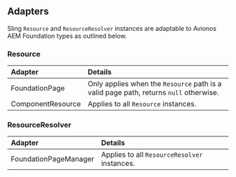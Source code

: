 ## Adapters

Sling `Resource` and `ResourceResolver` instances are adaptable to Avionos AEM Foundation types as outlined below.

### Resource

Adapter | Details
:-------|:-----
FoundationPage | Only applies when the `Resource` path is a valid page path, returns `null` otherwise.
ComponentResource | Applies to all `Resource` instances.

### ResourceResolver

Adapter | Details
:-------|:-----
FoundationPageManager | Applies to all `ResourceResolver` instances.